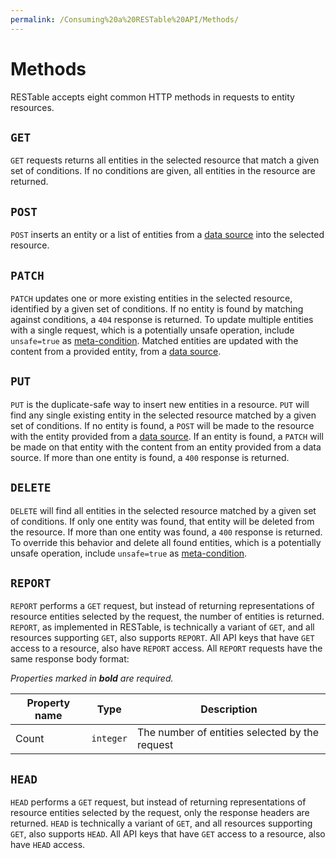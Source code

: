 ```yaml
---
permalink: /Consuming%20a%20RESTable%20API/Methods/
---
```


# Methods

RESTable accepts eight common HTTP methods in requests to entity resources.

## `GET`

`GET` requests returns all entities in the selected resource that match a given set of conditions. If no conditions are given, all entities in the resource are returned.

## `POST`

`POST` inserts an entity or a list of entities from a [data source](../Body%20and%20data%20sources) into the selected resource.

## `PATCH`

`PATCH` updates one or more existing entities in the selected resource, identified by a given set of conditions. If no entity is found by matching against conditions, a `404` response is returned. To update multiple entities with a single request, which is a potentially unsafe operation, include `unsafe=true` as [meta-condition](../URI/Meta-conditions#unsafe). Matched entities are updated with the content from a provided entity, from a [data source](../Body%20and%20data%20sources).

## `PUT`

`PUT` is the duplicate-safe way to insert new entities in a resource. `PUT` will find any single existing entity in the selected resource matched by a given set of conditions. If no entity is found, a `POST` will be made to the resource with the entity provided from a [data source](../Body%20and%20data%20sources). If an entity is found, a `PATCH` will be made on that entity with the content from an entity provided from a data source. If more than one entity is found, a `400` response is returned.

## `DELETE`

`DELETE` will find all entities in the selected resource matched by a given set of conditions. If only one entity was found, that entity will be deleted from the resource. If more than one entity was found, a `400` response is returned. To override this behavior and delete all found entities, which is a potentially unsafe operation, include `unsafe=true` as [meta-condition](../URI/Meta-conditions#unsafe).

## `REPORT`

`REPORT` performs a `GET` request, but instead of returning representations of resource entities selected by the request, the number of entities is returned. `REPORT`, as implemented in RESTable, is technically a variant of `GET`, and all resources supporting `GET`, also supports `REPORT`. All API keys that have `GET` access to a resource, also have `REPORT` access. All `REPORT` requests have the same response body format:

_Properties marked in **bold** are required._

Property name | Type      | Description
------------- | --------- | ----------------------------------------------
Count         | `integer` | The number of entities selected by the request

## `HEAD`

`HEAD` performs a `GET` request, but instead of returning representations of resource entities selected by the request, only the response headers are returned. `HEAD` is technically a variant of `GET`, and all resources supporting `GET`, also supports `HEAD`. All API keys that have `GET` access to a resource, also have `HEAD` access.
